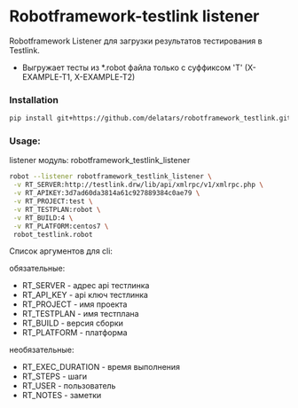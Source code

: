 # Robotframework-testlink listener
Robotframework Listener для загрузки результатов тестирования в Testlink.

- Выгружает тесты из *.robot файла только с суффиксом 'T' (X-EXAMPLE-T1, X-EXAMPLE-T2)

### Installation
```bash
pip install git+https://github.com/delatars/robotframework_testlink.git
```
### Usage:

listener модуль: robotframework_testlink_listener

```bash
robot --listener robotframework_testlink_listener \
 -v RT_SERVER:http://testlink.drw/lib/api/xmlrpc/v1/xmlrpc.php \
 -v RT_APIKEY:3d7ad60da3814a61c927889384c0ae79 \
 -v RT_PROJECT:test \
 -v RT_TESTPLAN:robot \
 -v RT_BUILD:4 \
 -v RT_PLATFORM:centos7 \
 robot_testlink.robot
```
Список аргументов для cli:

обязательные:
- RT_SERVER - адрес api тестлинка
- RT_API_KEY - api ключ тестлинка
- RT_PROJECT - имя проекта
- RT_TESTPLAN - имя тестплана
- RT_BUILD - версия сборки
- RT_PLATFORM - платформа

необязательные:
- RT_EXEC_DURATION - время выполнения
- RT_STEPS - шаги
- RT_USER - пользователь
- RT_NOTES - заметки
